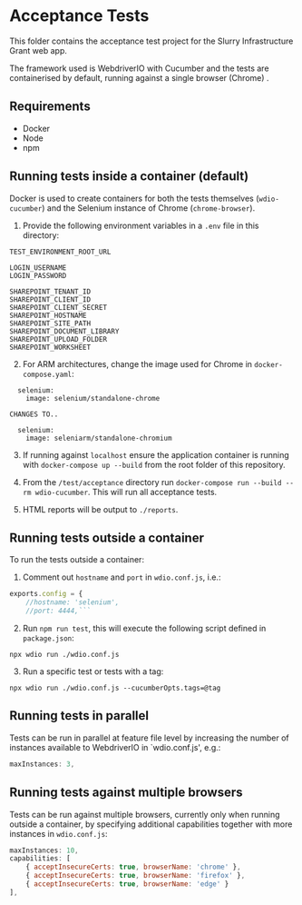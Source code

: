 # Acceptance Tests
This folder contains the acceptance test project for the Slurry Infrastructure Grant web app. 

The framework used is WebdriverIO with Cucumber and the tests are containerised by default, running against a single browser (Chrome)
.
## Requirements
- Docker
- Node
- npm

## Running tests inside a container (default)
Docker is used to create containers for both the tests themselves (`wdio-cucumber`) and the Selenium instance of Chrome (`chrome-browser`).

1. Provide the following environment variables in a `.env` file in this directory:

```
TEST_ENVIRONMENT_ROOT_URL

LOGIN_USERNAME
LOGIN_PASSWORD

SHAREPOINT_TENANT_ID
SHAREPOINT_CLIENT_ID
SHAREPOINT_CLIENT_SECRET
SHAREPOINT_HOSTNAME
SHAREPOINT_SITE_PATH
SHAREPOINT_DOCUMENT_LIBRARY
SHAREPOINT_UPLOAD_FOLDER
SHAREPOINT_WORKSHEET
```

2. For ARM architectures, change the image used for Chrome in `docker-compose.yaml`:

```
  selenium:
    image: selenium/standalone-chrome

CHANGES TO..

  selenium:
    image: seleniarm/standalone-chromium
```   

3. If running against `localhost` ensure the application container is running with `docker-compose up --build` from the root folder of this repository.

4. From the `/test/acceptance` directory run `docker-compose run --build --rm wdio-cucumber`. This will run all acceptance tests.

5. HTML reports will be output to `./reports`.

## Running tests outside a container
To run the tests outside a container:

1. Comment out `hostname` and `port` in `wdio.conf.js`, i.e.:
```js
exports.config = {
    //hostname: 'selenium',
    //port: 4444,```
```
2. Run `npm run test`, this will execute the following script defined in `package.json`:
```pwsh
npx wdio run ./wdio.conf.js
```

3. Run a specific test or tests with a tag:
```pwsh
npx wdio run ./wdio.conf.js --cucumberOpts.tags=@tag
```

## Running tests in parallel
Tests can be run in parallel at feature file level by increasing the number of instances available to WebdriverIO in `wdio.conf.js', e.g.:
```js
maxInstances: 3,
```

## Running tests against multiple browsers
Tests can be run against multiple browsers, currently only when running outside a container, by specifying additional capabilities together with more instances in `wdio.conf.js`:
```js
maxInstances: 10,
capabilities: [
    { acceptInsecureCerts: true, browserName: 'chrome' },
    { acceptInsecureCerts: true, browserName: 'firefox' },
    { acceptInsecureCerts: true, browserName: 'edge' }
],
```